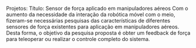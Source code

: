 Projetos:
Título: Sensor de força aplicado em manipuladores aéreos
Com o aumento da necessidade da interação da robótica móvel com o meio, fizeram-se necessárias pesquisas das características de diferentes sensores de força existentes para aplicação em manipuladores aéreos. Desta forma, o objetivo da pesquisa proposta é obter um feedback de força para teleoperar ou realizar o controle completo do sistema.
